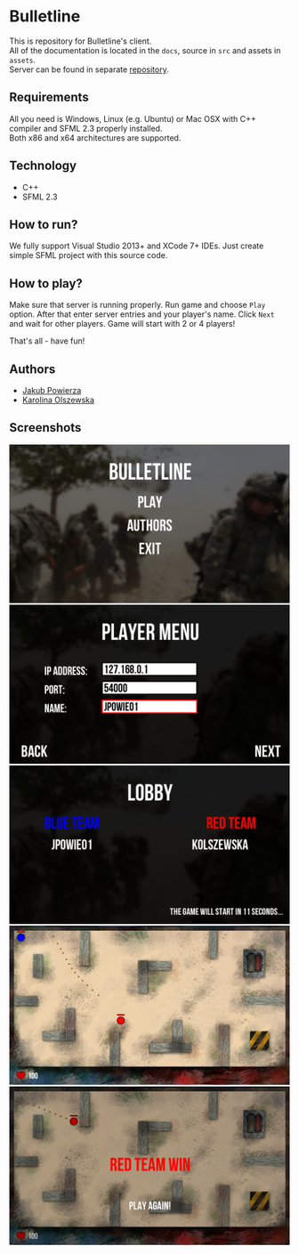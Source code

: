 # Bulletline
This is repository for Bulletline's client.  
All of the documentation is located in the `docs`, source in `src` and assets in `assets`.  
Server can be found in separate [repository](https://github.com/jpowie01/BulletlineServer).

## Requirements
All you need is Windows, Linux (e.g. Ubuntu) or Mac OSX with C++ compiler and SFML 2.3 properly installed.  
Both x86 and x64 architectures are supported.

## Technology
- C++
- SFML 2.3

## How to run?
We fully support Visual Studio 2013+ and XCode 7+ IDEs. Just create simple SFML project with this source code.

## How to play?
Make sure that server is running properly. Run game and choose `Play` option. After that enter server entries and your player's name. Click `Next` and wait for other players. Game will start with 2 or 4 players!  
  
That's all - have fun!

## Authors
- [Jakub Powierza](https://github.com/jpowie01)
- [Karolina Olszewska](https://github.com/kolszewska)

## Screenshots
![Screenshot 1](/docs/assets/screenshot_1.png?raw=true "Screenshot 1")
![Screenshot 2](/docs/assets/screenshot_2.png?raw=true "Screenshot 2")
![Screenshot 3](/docs/assets/screenshot_3.png?raw=true "Screenshot 3")
![Screenshot 4](/docs/assets/screenshot_4.png?raw=true "Screenshot 4")
![Screenshot 5](/docs/assets/screenshot_5.png?raw=true "Screenshot 5")